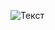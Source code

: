 ![Текст](https://psv4.userapi.com/c848424/u375367072/docs/d2/2313c305af46/Shrek.gif?extra=jrtvcyKtq5WoNBRb-kez24ONiL-jLtWEakZIr7rR-Rm5XjcqbN1GgTMVr09TVtPTBXYEnQfxzei_CalWiQJReyFinEoOqCb1tqW0Bj4zrT2KpFmMh3-W2S9dy6IXAOoVkB4PlI0ck78-w9zG0x2wp7LExg)
